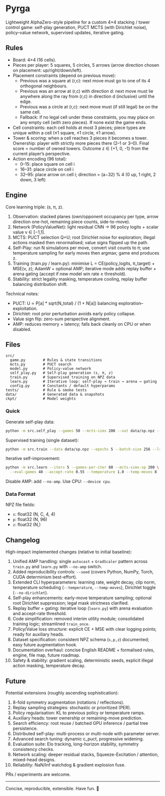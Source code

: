 # Pyrga

Lightweight AlphaZero-style pipeline for a custom 4×4 stacking / tower control game: self-play generation, PUCT MCTS (with Dirichlet noise), policy–value network, supervised updates, iterative gating.

## Rules

- Board: 4×4 (16 cells).
- Pieces per player: 5 squares, 5 circles, 5 arrows (arrow direction chosen on placement: up/right/down/left).
- Placement constraints (depend on previous move):
  - Previous was a square at (r,c): next move must go to one of its 4 orthogonal neighbours.
  - Previous was an arrow at (r,c) with direction d: next move must lie anywhere along the ray from (r,c) in direction d (inclusive) until the edge.
  - Previous was a circle at (r,c): next move must (if still legal) be on the same cell.
  - Fallback: if no legal cell under these constraints, you may place on any empty cell (with zero pieces). If none exist the game ends.
- Cell constraints: each cell holds at most 3 pieces; piece types are unique within a cell (≤1 square, ≤1 circle, ≤1 arrow).
- Tower & scoring: when a cell reaches 3 pieces it becomes a tower. Ownership: player with strictly more pieces there (2–1 or 3–0). Final score = number of owned towers. Outcome z ∈ {+1, 0, -1} from the current player’s perspective.
- Action encoding (96 total):
  - 0–15: place square on cell i
  - 16–31: place circle on cell i
  - 32–95: place arrow on cell i; direction = (a−32) % 4 (0 up, 1 right, 2 down, 3 left)

## Engine

Core learning triple: (s, π, z).

1. Observation: stacked planes (own/opponent occupancy per type, arrow direction one-hot, remaining piece counts, side-to-move).
2. Network (PolicyValueNet): light residual CNN → 96 policy logits + scalar value v ∈ [−1,1].
3. MCTS: PUCT selection Q+U; root Dirichlet noise for exploration; illegal actions masked then renormalised; value signs flipped up the path.
4. Self-Play: run N simulations per move, convert visit counts to π; use temperature sampling for early moves then argmax; game end produces z.
5. Training (train.py / learn.py): minimise L = CE(policy_logits, π_target) + MSE(v, z); AdamW + optional AMP; iterative mode adds replay buffer + arena gating (accept if new model win rate ≥ threshold).
6. Stability: strict legality masking, temperature cooling, replay buffer balancing distribution shift.

Technical notes:
- PUCT: U ∝ P[a] * sqrt(N_total) / (1 + N[a]) balancing exploration–exploitation.
- Dirichlet: root prior perturbation avoids early policy collapse.
- Value sign flip: zero-sum perspective alignment.
- AMP: reduces memory + latency; falls back cleanly on CPU or when disabled.

## Files

```
src/
  game.py        # Rules & state transitions
  mcts.py        # PUCT search
  model.py       # Policy-value network
  self_play.py   # Self-play generation (s, π, z)
  train.py       # Supervised training on NPZ data
  learn.py       # Iterative loop: self-play → train → arena → gating
  config.py      # Constants / default hyperparams
tests/           # Rule & smoke tests
data/            # Generated data & snapshots
ckpt/            # Model weights
```

### Quick
Generate self-play data:
```bash
python -m src.self_play --games 50 --mcts-sims 200 --out data/sp.npz --temperature 1.0 --temp-moves 8
```
Supervised training (single dataset):
```bash
python -m src.train --data data/sp.npz --epochs 5 --batch-size 256 --lr 1e-3 --seed 123
```
Iterative self-improvement:
```bash
python -m src.learn --iters 5 --games-per-iter 80 --mcts-sims-sp 200 \
  --eval-games 40 --accept-rate 0.55 --temperature 1.0 --temp-moves 8
```
Disable AMP: add `--no-amp`. Use CPU: `--device cpu`.

### Data Format
NPZ file fields:
- `s`: float32 (N, C, 4, 4)
- `p`: float32 (N, 96)
- `z`: float32 (N,)

## Changelog

High-impact implemented changes (relative to initial baseline):
1. Unified AMP handling: single `autocast` + `GradScaler` pattern across `train.py` and `learn.py` with `--no-amp` switch.
2. Added reproducibility controls: `--seed` (covers Python, NumPy, Torch, CUDA determinism best-effort).
3. Extended CLI hyperparameters: learning rate, weight decay, clip norm, temperature scheduling (`--temperature`, `--temp-moves`), Dirichlet toggle (`--no-dirichlet`).
4. Self-play enhancements: early-move temperature sampling; optional root Dirichlet suppression; legal mask strictness clarified.
5. Replay buffer + gating: iterative loop (`learn.py`) with arena evaluation and accept-rate threshold.
6. Code simplification: removed interim utility module; consolidated training logic; streamlined `train_once`.
7. Policy/Value loss structure: explicit CE + MSE with clear logging points; ready for auxiliary heads.
8. Dataset specification: consistent NPZ schema (`s,p,z`) documented; easy future augmentation hook.
9. Documentation overhaul: concise English README + formalised rules, engine, file map, future roadmap.
10. Safety & stability: gradient scaling, deterministic seeds, explicit illegal action masking, temperature decay.

## Future

Potential extensions (roughly ascending sophistication):
1. 8-fold symmetry augmentation (rotations / reflections).
2. Replay sampling strategies: stochastic or prioritized (PER).
3. Policy regularisation: KL to previous policy or temperature ramps.
4. Auxiliary heads: tower ownership or remaining-move prediction.
5. Search efficiency: root reuse / batched GPU inference / partial tree persistence.
6. Distributed self-play: multi-process or multi-node with parameter server.
7. Advanced search tuning: dynamic c_puct, progressive widening.
8. Evaluation suite: Elo tracking, long-horizon stability, symmetry consistency checks.
9. Network scaling: deeper residual stacks, Squeeze-Excitation / attention, mixed-head designs.
10. Reliability: NaN/Inf watchdog & gradient explosion fuse.

PRs / experiments are welcome.

---
Concise, reproducible, extensible. Have fun. 🧠
